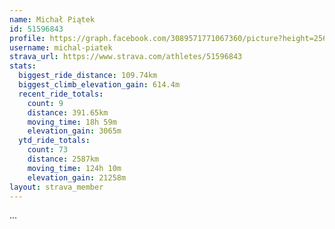 ```yaml
---
name: Michał Piątek
id: 51596843
profile: https://graph.facebook.com/3089571771067360/picture?height=256&width=256
username: michal-piatek
strava_url: https://www.strava.com/athletes/51596843
stats:
  biggest_ride_distance: 109.74km
  biggest_climb_elevation_gain: 614.4m
  recent_ride_totals:
    count: 9
    distance: 391.65km
    moving_time: 18h 59m
    elevation_gain: 3065m
  ytd_ride_totals:
    count: 73
    distance: 2587km
    moving_time: 124h 10m
    elevation_gain: 21258m
layout: strava_member
--- 
```

...
